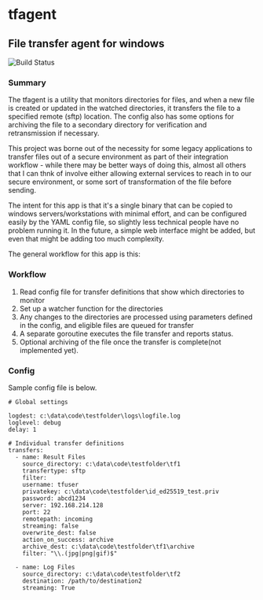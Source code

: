 # tfagent

## File transfer agent for windows

![Build Status](https://github.com/justin-molloy/tfagent/actions/workflows/builder.yaml/badge.svg)

### Summary
The tfagent is a utility that monitors directories for files, and when a new file is created or updated in the watched directories, it transfers the file to a specified remote (sftp) location. The config also has some options for archiving the file to a secondary directory for verification and retransmission if necessary.

This project was borne out of the necessity for some legacy applications to transfer files out of a secure environment as part of their integration workflow - while there may be better ways of doing this, almost all others that I can thnk of involve either allowing external services to reach in to our secure environment, or some sort of transformation of the file before sending.

The intent for this app is that it's a single binary that can be copied to windows servers/workstations with minimal effort, and can be configured easily by the YAML config file, so slightly less technical people have no problem running it. In the future, a simple web interface might be added, but even that might be adding too much complexity.

The general workflow for this app is this:

### Workflow
1. Read config file for transfer definitions that show which directories to monitor
2. Set up a watcher function for the directories
3. Any changes to the directories are processed using parameters defined in the config, and eligible files are queued for transfer
4. A separate goroutine executes the file transfer and reports status.
5. Optional archiving of the file once the transfer is complete(not implemented yet).

### Config

Sample config file is below.

```
# Global settings

logdest: c:\data\code\testfolder\logs\logfile.log
loglevel: debug
delay: 1

# Individual transfer definitions
transfers:
  - name: Result Files 
    source_directory: c:\data\code\testfolder\tf1
    transfertype: sftp
    filter:
    username: tfuser
    privatekey: c:\data\code\testfolder\id_ed25519_test.priv
    password: abcd1234
    server: 192.168.214.128
    port: 22
    remotepath: incoming
    streaming: false
    overwrite_dest: false
    action_on_success: archive
    archive_dest: c:\data\code\testfolder\tf1\archive
    filter: "\\.(jpg|png|gif)$"

  - name: Log Files
    source_directory: c:\data\code\testfolder\tf2
    destination: /path/to/destination2
    streaming: True
```
